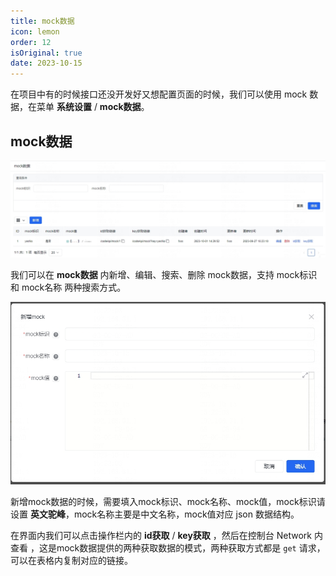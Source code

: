 ```yaml
---
title: mock数据
icon: lemon
order: 12
isOriginal: true
date: 2023-10-15
---
```


在项目中有的时候接口还没开发好又想配置页面的时候，我们可以使用 mock 数据，在菜单 **系统设置** / **mock数据**。

## mock数据

![mock数据](./images/mock/20231015120007.png)

我们可以在 **mock数据** 内新增、编辑、搜索、删除 mock数据，支持 mock标识 和 mock名称 两种搜索方式。

![新增mock数据](./images/mock/20231015152211.png)

新增mock数据的时候，需要填入mock标识、mock名称、mock值，mock标识请设置 **英文驼峰**，mock名称主要是中文名称，mock值对应 json 数据结构。

在界面内我们可以点击操作栏内的 **id获取** / **key获取** ，然后在控制台 Network 内查看 ，这是mock数据提供的两种获取数据的模式，两种获取方式都是 `get` 请求，可以在表格内复制对应的链接。
